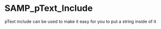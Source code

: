 # SAMP_pText_Include
pText include can be used to make it easy for you to put a string inside of it
